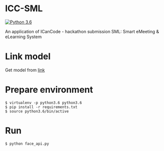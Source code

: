# ICC-SML
[![Python 3.6](https://img.shields.io/badge/python-3.6-blue.svg)](https://www.python.org/downloads/release/python-360/)

An application of ICanCode - hackathon submission
SML: Smart eMeeting & eLearning System

# Link model

Get model from [link](https://drive.google.com/file/d/1w3saxS8RLuwsheWvOXR2AhMJKP_2v1PW/view?usp=sharing)

# Prepare environment
```
$ virtualenv -p python3.6 python3.6
$ pip install -r requirements.txt
$ source python3.6/bin/active
```
# Run
```
$ python face_api.py
